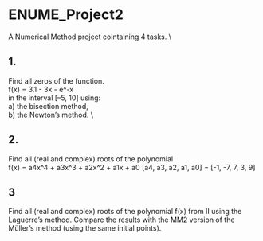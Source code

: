 # ENUME_Project2
A Numerical Method project cointaining 4 tasks. \
## 1. 
Find all zeros of the function. \
f(x) = 3.1 - 3x - e^-x  \
in the interval [–5, 10] using: \
a) the bisection method, \
b) the Newton’s method. \
## 2.
Find all (real and complex) roots of the polynomial \
f(x) = a4x^4 + a3x^3 + a2x^2 + a1x + a0 [a4, a3, a2, a1, a0] = [-1, -7, 7, 3, 9]
## 3
Find all (real and complex) roots of the polynomial f(x) from II using the Laguerre’s method. Compare the results with the MM2 version of the Müller’s method (using the same initial points). 
